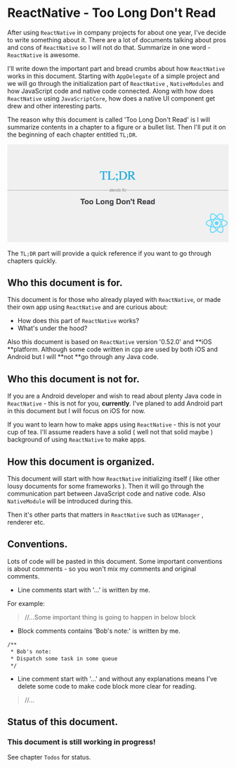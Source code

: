 # ReactNative - Too Long Don't Read

After using `ReactNative` in company projects for about one year, I've decide to write something about it. There are a lot of documents talking about pros and cons of `ReactNative` so l will not do that. Summarize in one word - `ReactNative` is awesome.

I'll write down the important part and bread crumbs about how `ReactNative` works in this document. Starting with `AppDelegate` of a simple project and we will go through the initialization part of `ReactNative` ,  `NativeModules` and how JavaScript code and native code connected. Along with how does `ReactNative` using `JavaScriptCore`, how does a native UI component get drew and other interesting parts.

The reason why this document is called 'Too Long Don't Read' is I will summarize contents in a chapter to a figure or a bullet list. Then I'll put it on the beginning of each chapter entitled `TL;DR`.

![](/assets/tldr.png)

The `TL;DR` part will provide a quick reference if you want to go through chapters quickly.

## Who this document is for.

This document is for those who already played with `ReactNative`, or made their own app using `ReactNative`  and are curious about:

* How does this part of `ReactNative` works?
* What's under the hood?

Also this document is based on `ReactNative` version '0.52.0' and **iOS **platform. Although some code written in cpp are used by both iOS and Android but I will **not **go through any Java code.

## Who this document is not for.

If you are a Android developer and wish to read about plenty Java code in `ReactNative` - this is not for you, **currently**. I've planed to add Android part in this document but I will focus on iOS for now.

If you want to learn how to make apps using `ReactNative` - this is not your cup of tea. I'll assume readers have a solid \( well not that solid maybe \) background of using `ReactNative` to make apps.

## How this document is organized.

This document will start with how `ReactNative` initializing itself \( like other lousy documents for some frameworks \). Then it will go through the communication part between JavaScript code and native code. Also `NativeModule` will be introduced during this.

Then it's other parts that matters in `ReactNative` such as `UIManager` , renderer etc.

## Conventions.

Lots of code will be pasted in this document. Some important conventions is about comments - so you won't mix my comments and original comments.

* Line comments start with '...' is written by me.

For example:

> //...Some important thing is going to happen in below block

* Block comments contains 'Bob's note:' is written by me.

```
/**
 * Bob's note:
 * Dispatch some task in some queue
 */
```

* Line comment start with '...' and without any explanations means I've delete some code to make code block more clear for reading.

> //...

## Status of this document.

### **This document is still working in progress!**

See chapter `Todos` for status.

